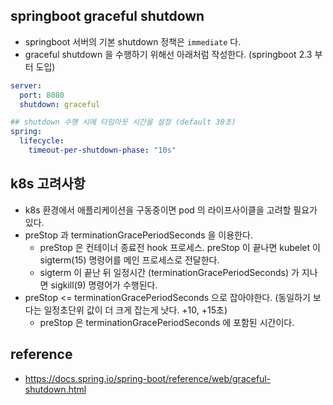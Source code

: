 ## springboot graceful shutdown 
* springboot 서버의 기본 shutdown 정책은 `immediate` 다.
* graceful shutdown 을 수행하기 위해선 아래처럼 작성한다. (springboot 2.3 부터 도입)

```yaml
server:
  port: 8080
  shutdown: graceful

## shutdown 수행 시에 타임아웃 시간을 설정 (default 30초)
spring:
  lifecycle:
    timeout-per-shutdown-phase: "10s"
```

## k8s 고려사항
* k8s 환경에서 애플리케이션을 구동중이면 pod 의 라이프사이클을 고려할 필요가 있다.
* preStop 과 terminationGracePeriodSeconds 을 이용한다.
    * preStop 은 컨테이너 종료전 hook 프로세스. preStop 이 끝나면 kubelet 이 sigterm(15) 명령어를 메인 프로세스로 전달한다.
    * sigterm 이 끝난 뒤 일정시간 (terminationGracePeriodSeconds) 가 지나면 sigkill(9) 명령어가 수행된다.
* preStop <= terminationGracePeriodSeconds 으로 잡아야한다. (동일하기 보다는 일정초단위 값이 더 크게 잡는게 낫다. +10, +15초)
  * preStop 은 terminationGracePeriodSeconds 에 포함된 시간이다.

## reference
* https://docs.spring.io/spring-boot/reference/web/graceful-shutdown.html